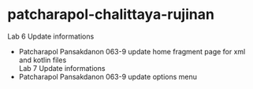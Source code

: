 # patcharapol-chalittaya-rujinan

Lab 6 Update informations
 -  Patcharapol Pansakdanon 063-9 update home fragment page for xml and kotlin files <br>
Lab 7 Update informations
 -  Patcharapol Pansakdanon 063-9 update options menu

